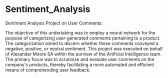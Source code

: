 # Sentiment_Analysis

Sentiment Analysis Project on User Comments:

The objective of this undertaking was to employ a neural network for the purpose of categorizing user-generated comments pertaining to a product. The categorization aimed to discern whether these comments conveyed a negative, positive, or neutral sentiment. This project was executed on behalf of Alexander Moore SA within the purview of the Artificial Intelligence team. The primary focus was to scrutinize and evaluate user comments on the company's products, thereby facilitating a more automated and efficient means of comprehending user feedback.
